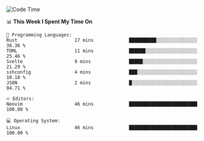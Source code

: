 <!-- [![Top Langs](https://github-readme-stats.vercel.app/api/top-langs/?username=gagahsyuja&theme=dracula&hide_border=true&border_radius=7)](https://github.com/anuraghazra/github-readme-stats) -->

<!--START_SECTION:waka-->
![Code Time](http://img.shields.io/badge/Code%20Time-934%20hrs%207%20mins-blue)

📊 **This Week I Spent My Time On** 

```text
💬 Programming Languages: 
Rust                     17 mins             ██████████░░░░░░░░░░░░░░░   38.36 % 
TOML                     11 mins             ██████░░░░░░░░░░░░░░░░░░░   25.46 % 
Svelte                   9 mins              █████░░░░░░░░░░░░░░░░░░░░   21.29 % 
sshconfig                4 mins              ███░░░░░░░░░░░░░░░░░░░░░░   10.18 % 
JSON                     2 mins              █░░░░░░░░░░░░░░░░░░░░░░░░   04.71 % 

🔥 Editors: 
Neovim                   46 mins             █████████████████████████   100.00 % 

💻 Operating System: 
Linux                    46 mins             █████████████████████████   100.00 % 
```


<!--END_SECTION:waka-->
